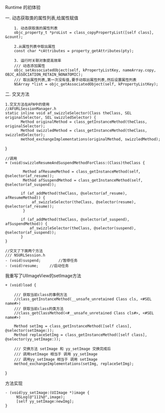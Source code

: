 Runtime 的初体验 

一. 动态获取类的属性列表,给属性赋值

		1. 动态获取类的属性列表
		objc_property_t *proList = class_copyPropertyList([self class], &count);
		
		2.从属性列表中取出属性
		const char *cAttributes = property_getAttributes(pty);
		
		3. 运行时关联对象提高效率
		/// 动态添加属性
		objc_setAssociatedObject(self, kPropertyListKey, nameArray.copy, OBJC_ASSOCIATION_RETAIN_NONATOMIC);
		/// 取出属性列表,第一次没有值,要手动取出属性列表,然后设置属性列表
		NSArray *list = objc_getAssociatedObject(self, kPropertyListKey);
		
		
二. 交叉方法
	
	1.交叉方法在AFN中的使用
	//AFURLSessionManager.h
	static inline void af_swizzleSelector(Class theClass, SEL originalSelector, SEL swizzledSelector) {
    	   Method originalMethod = class_getInstanceMethod(theClass, originalSelector);
   		   Method swizzledMethod = class_getInstanceMethod(theClass, swizzledSelector);
    	   method_exchangeImplementations(originalMethod, swizzledMethod);
}

	//调用
    + (void)swizzleResumeAndSuspendMethodForClass:(Class)theClass {
    
   			Method afResumeMethod = class_getInstanceMethod(self, @selector(af_resume));
    		Method afSuspendMethod = class_getInstanceMethod(self, @selector(af_suspend));

   		   if (af_addMethod(theClass, @selector(af_resume), afResumeMethod)) {
        		af_swizzleSelector(theClass, @selector(resume), @selector(af_resume));
   	 		}

   		   if (af_addMethod(theClass, @selector(af_suspend), afSuspendMethod)) {
     		   af_swizzleSelector(theClass, @selector(suspend), @selector(af_suspend));
	       }
	}
	
	//交叉了下面两个方法
	/// NSURLSession.h
	- (void)suspend;		//暂停任务
	- (void)resume;		//启动任务


我重写了UIImageView的setImage方法

	+ (void)load {

    	/// 获取当前class的事例方法
    	//class_getInstanceMethod(__unsafe_unretained Class cls, <#SEL name#>)
    	/// 获取当前class的类方法
    	//class_getClassMethod(<#__unsafe_unretained Class cls#>, <#SEL name#>)
    	
    	Method setImg = class_getInstanceMethod([self class], @selector(setImage:));
   		Method replaceSetImg = class_getInstanceMethod([self class], @selector(yy_setImage:));
    
   	 	/// 交换方法 setImage 和 yy_setImage 交换完成后
    	/// 调用setImage 相当于 调用 yy_setImage
    	/// 调用yy_setImage 相当于 调用 setImage
    	method_exchangeImplementations(setImg, replaceSetImg);
    
}
    
方法实现
	
	- (void)yy_setImage:(UIImage *)image {
    	 NSLog(@"111%@",image);
   		 [self yy_setImage:newImg];
	}
    
    